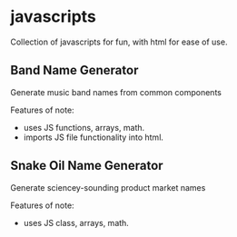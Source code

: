 # javascripts
Collection of javascripts for fun, with html for ease of use. 

## Band Name Generator
Generate music band names from common components  

Features of note:
* uses JS functions, arrays, math.
* imports JS file functionality into html.

## Snake Oil Name Generator
Generate sciencey-sounding product market names  

Features of note:
* uses JS class, arrays, math.
 